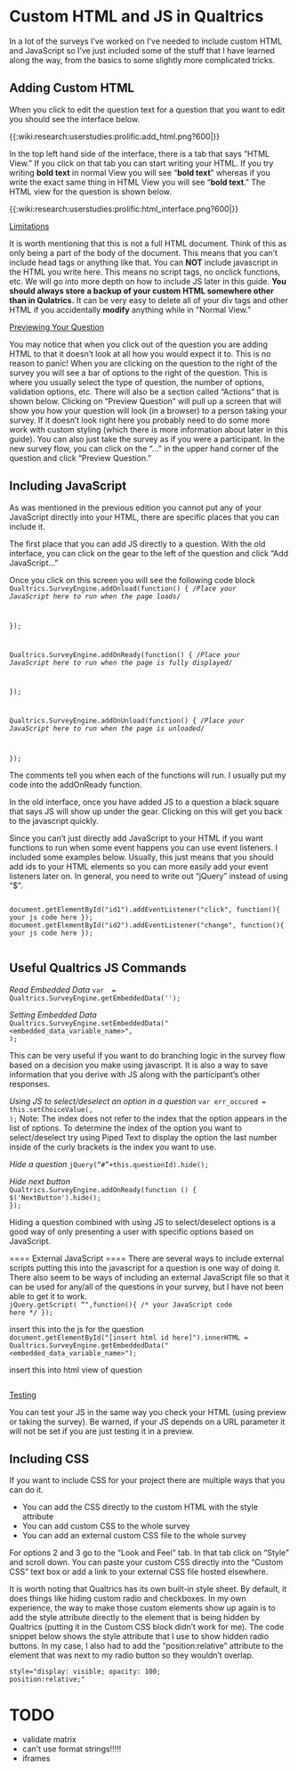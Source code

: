 # Custom HTML and JS in Qualtrics 

In a lot of the surveys I’ve worked on I've needed to include custom HTML and JavaScript so I’ve just included some of the stuff that I have learned along the way, from the basics to some slightly more complicated tricks.

## Adding Custom HTML 
When you click to edit the question text for a question that you want to edit you should see the interface below. 

{{:wiki:research:userstudies:prolific:add_html.png?600|}}

In the top left hand side of the interface, there is a tab that says “HTML View.” If you click on that tab you can start writing your HTML. If you try writing <b>bold text</b> in normal View you will see “<b>bold text</b>” whereas if you write the exact same thing in HTML View you will see “**bold text**.” The HTML view for the question is shown below. 

{{:wiki:research:userstudies:prolific:html_interface.png?600|}}

<u> Limitations </u>

It is worth mentioning that this is not a full HTML document. Think of this as only being a part of the body of the document. This means that you can’t include head tags or anything like that. You can **NOT** include javascript in the HTML you write here. This means no script tags, no onclick functions, etc. We will go into more depth on how to include JS later in this guide. **You should always store a backup of your custom HTML somewhere other than in Qulatrics.** It can be very easy to delete all of your div tags and other HTML if you accidentally **modify** anything while in "Normal View."


<u>Previewing Your Question</u>

You may notice that when you click out of the question you are adding HTML to that it doesn’t look at all how you would expect it to. This is no reason to panic! When you are clicking on the question to the right of the survey you will see a bar of options to the right of the question. This is where you usually select the type of question, the number of options, validation options, etc. There will also be a section called “Actions” that is shown below. Clicking on “Preview Question” will pull up a screen that will show you how your question will look (in a browser) to a person taking your survey. If it doesn’t look right here you probably need to do some more work with custom styling (which there is more information about later in this guide). You can also just take the survey as if you were a participant. In the new survey flow, you can click on the “…” in the upper hand corner of the question and click “Preview Question.” 




## Including JavaScript 

As was mentioned in the previous edition you cannot put any of your JavaScript directly into your HTML, there are specific places that you can include it.

The first place that you can add JS directly to a question. With the old interface, you can click on the gear to the left of the question and click “Add JavaScript…”

Once you click on this screen you will see the following code block
<code>
Qualtrics.SurveyEngine.addOnload(function()
{
	/*Place your JavaScript here to run when the page loads*/

});

Qualtrics.SurveyEngine.addOnReady(function()
{
	/*Place your JavaScript here to run when the page is fully displayed*/

});

Qualtrics.SurveyEngine.addOnUnload(function()
{
	/*Place your JavaScript here to run when the page is unloaded*/

});
</code>

The comments tell you when each of the functions will run. I usually put my code into the addOnReady function. 

In the old interface, once you have added JS to a question a black square that says JS will show up under the gear. Clicking on this will get you back to the javascript quickly.


Since you can’t just directly add JavaScript to your HTML if you want functions to run when some event happens you can use event listeners. I included some examples below. Usually, this just means that you should add ids to your HTML elements so you can more easily add your event listeners later on. In general, you need to write out “jQuery” instead of using “$”.

<code>
document.getElementById("id1").addEventListener("click", function(){ your js code here });
document.getElementById("id2").addEventListener("change", function(){ your js code here });


</code>

## Useful Qualtrics JS Commands

*Read Embedded Data*
<code>var <js variable_name> = Qualtrics.SurveyEngine.getEmbeddedData('<embedded data variable name>');
</code>

*Setting Embedded Data*
<code>
Qualtrics.SurveyEngine.setEmbeddedData("<embedded_data_variable_name>", <data>);
</code>

This can be very useful if you want to do branching logic in the survey flow based on a decision you make using javascript. It is also a way to save information that you derive with JS along with the participant’s other responses.

*Using JS to select/deselect an option in a question*
<code>var err_occured = this.setChoiceValue(<index>, <true or false>);</code>
Note: The index does not refer to the index that the option appears in the list of options. To determine the index of the option you want to select/deselect try using Piped Text to display the option the last number inside of the curly brackets is the index you want to use.


*Hide a question*
<code>jQuery(“#”+this.questionId).hide();</code>

*Hide next button*
<code>
Qualtrics.SurveyEngine.addOnReady(function () {
$('NextButton').hide();
});
</code>

Hiding a question combined with using JS to select/deselect options is a good way of only presenting a user with specific options based on JavaScript.


==== External JavaScript ====
There are several ways to include external scripts putting this into the javascript for a question is one way of doing it. There also seem to be ways of including an external JavaScript file so that it can be used for any/all of the questions in your survey, but I have not been able to get it to work.
<code>
jQuery.getScript( “<url to script>",function(){
	/* your JavaScript code here */	
	});
</code>



insert this into the js for the question
<code>
document.getElementById("[insert html id here]").innerHTML = Qualtrics.SurveyEngine.getEmbeddedData("<embedded_data_variable_name>");
</code>


insert this into html view of question
<code>
	<span id="[insert html id here]"></span>
</code>


<u>Testing</u>

You can test your JS in the same way you check your HTML (using preview or taking the survey). Be warned, if your JS depends on a URL parameter it will not be set if you are just testing it in a preview.





## Including CSS 

If you want to include CSS for your project there are multiple ways that you can do it.
  - You can add the CSS directly to the custom HTML with the style attribute
  - You can add custom CSS to the whole survey
  - You can add an external custom CSS file to the whole survey

For options 2 and 3 go to the “Look and Feel” tab. In that tab click on “Style” and scroll down. You can paste your custom CSS directly into the “Custom CSS” text box or add a link to your external CSS file hosted elsewhere.

It is worth noting that Qualtrics has its own built-in style sheet. By default, it does things like hiding custom radio and checkboxes. In my own experience, the way to make those custom elements show up again is to add the style attribute directly to the element that is being hidden by Qualtrics (putting it in the Custom CSS block didn’t work for me). The code snippet below shows the style attribute that I use to show hidden radio buttons. In my case, I also had to add the “position:relative” attribute to the element that was next to my radio button so they wouldn’t overlap.

<code>style="display: visible; opacity: 100; position:relative;"</code>


# TODO
- validate matrix
- can't use format strings!!!!!
- iframes
